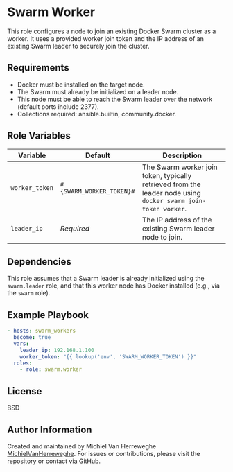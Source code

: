 # Swarm Worker
This role configures a node to join an existing Docker Swarm cluster as a worker. It uses a provided worker join token and the IP address of an existing Swarm leader to securely join the cluster.

## Requirements
- Docker must be installed on the target node.
- The Swarm must already be initialized on a leader node.
- This node must be able to reach the Swarm leader over the network (default ports include 2377).
- Collections required: ansible.builtin, community.docker.

## Role Variables
| Variable       | Default                  | Description                                                                                                   |
| -------------- | ------------------------ | ------------------------------------------------------------------------------------------------------------- |
| `worker_token` | `#{SWARM_WORKER_TOKEN}#` | The Swarm worker join token, typically retrieved from the leader node using `docker swarm join-token worker`. |
| `leader_ip`    | *Required*               | The IP address of the existing Swarm leader node to join.                                                     |

## Dependencies
This role assumes that a Swarm leader is already initialized using the `swarm.leader` role, and that this worker node has Docker installed (e.g., via the `swarm` role).

## Example Playbook
```yaml
- hosts: swarm_workers
  become: true
  vars:
    leader_ip: 192.168.1.100
    worker_token: "{{ lookup('env', 'SWARM_WORKER_TOKEN') }}"
  roles:
    - role: swarm.worker
```

## License
BSD

## Author Information
Created and maintained by Michiel Van Herreweghe [MichielVanHerreweghe](https://github.com/MichielVanHerreweghe). For issues or contributions, please visit the repository or contact via GitHub.